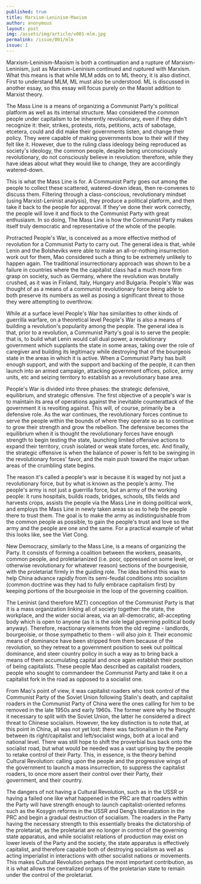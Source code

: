 ```yaml
---
published: true
title: Marxism-Leninism-Maoism
author: anonymous
layout: post
img: /assets/img/article/v001-mlm.jpg
permalink: /issue/001/mlm
issue: 1
---
```

Marxism-Leninism-Maoism is both a continuation and a rupture of Marxism-Leninism, just as Marxism-Leninism continued and ruptured with Marxism. What this means is that while MLM adds on to ML theory, it is also distinct. First to understand MLM, ML must also be understood. ML is discussed in another essay, so this essay will focus purely on the Maoist addition to Marxist theory.

The Mass Line is a means of organizing a Communist Party's political platform as well as its internal structure. Mao considered the common people under capitalism to be inherently revolutionary, even if they didn't recognize it: their, strikes, protests, riots, petitions, acts of sabotage, etcetera, could and did make their governments listen, and change their policy. They were capable of making governments bow to their will if they felt like it. However, due to the ruling class ideology being reproduced as society's ideology, the common people, despite being unconsciously revolutionary, do not consciously believe in revolution: therefore, while they have ideas about what they would like to change, they are accordingly watered-down.

This is what the Mass Line is for. A Communist Party goes out among the people to collect these scattered, watered-down ideas, then re-convenes to discuss them. Filtering through a class-conscious, revolutionary mindset (using Marxist-Leninist analysis), they produce a political platform, and then take it back to the people for approval. If they've done their work correctly, the people will love it and flock to the Communist Party with great enthusiasm. In so doing, The Mass Line is how the Communist Party makes itself truly democratic and representative of the whole of the people.

Protracted People's War, is conceived as a more effective method of revolution for a Communist Party to carry out. The general idea is that, while Lenin and the Bolsheviks were able to make an all-or-nothing insurrection work out for them, Mao considered such a thing to be extremely unlikely to happen again. The traditional insurrectionary approach was shown to be a failure in countries where the the capitalist class had a much more firm grasp on society, such as Germany, where the revolution was brutally crushed, as it was in Finland, Italy, Hungary and Bulgaria. People's War was thought of as a means of a communist revolutionary force being able to both preserve its numbers as well as posing a significant threat to those they were attempting to overthrow.

While at a surface level People's War has similarities to other kinds of guerrilla warfare, on a theoretical level People's War is also a means of building a revolution's popularity among the people. The general idea is that, prior to a revolution, a Communist Party's goal is to serve the people: that is, to build what Lenin would call dual power, a revolutionary government which supplants the state in some areas, taking over the role of caregiver and building its legitimacy while destroying that of the bourgeois state in the areas in which it is active. When a Communist Party has built enough support, and with the support and backing of the people, it can then launch into an armed campaign, attacking government offices, police, army units, etc and seizing territory to establish as a revolutionary base area.

People's War is divided into three phases: the strategic defensive, equilibrium, and strategic offensive. The first objective of a people's war is to maintain its area of operations against the inevitable counterattack of the government it is revolting against. This will, of course, primarily be a defensive role. As the war continues, the revolutionary forces continue to serve the people within the bounds of where they operate so as to continue to grow their strength and grow the rebellion. The defensive becomes the equilibrium when it is thought the revolutionary forces have enough strength to begin testing the state, launching limited offensive actions to expand their territory, crush isolated or weak state forces, etc. And finally, the strategic offensive is when the balance of power is felt to be swinging in the revolutionary forces' favor, and the main push toward the major urban areas of the crumbling state begins.

The reason it's called a people's war is because it is waged by not just a revolutionary force, but by what is known as the people's army. The people's army is not just a guerrilla force, but an army of the working people: it runs hospitals, builds roads, bridges, schools, tills fields and harvests crops, assists the people via the Mass Line in doing political work, and employs the Mass Line in newly taken areas so as to help the people there to trust them. The goal is to make the army as indistinguishable from the common people as possible, to gain the people's trust and love so the army and the people are one and the same. For a practical example of what this looks like, see the Viet Cong.

New Democracy, similarly to the Mass Line, is a means of organizing the Party. It consists of forming a coalition between the workers, peasants, common people, and proletarianized (i.e. poor, oppressed on some level, or otherwise revolutionary for whatever reason) sections of the bourgeoisie, with the proletariat firmly in the guiding role. The idea behind this was to help China advance rapidly from its semi-feudal conditions into socialism (common doctrine was they had to fully embrace capitalism first) by keeping portions of the bourgeoisie in the loop of the governing coalition.

The Leninist (and therefore MZT) conception of the Communist Party is that it is a mass organization linking all of society together: the state, the workplace, and the wider social areas, via an all-democratic, all-accepting body which is open to anyone (as it is the sole legal governing political body anyway). Therefore, reactionary elements from the old regime - landlords, bourgeoisie, or those sympathetic to them - will also join it. Their economic means of dominance have been stripped from them because of the revolution, so they retreat to a government position to seek out political dominance, and steer country policy in such a way as to bring back a means of them accumulating capital and once again establish their position of being capitalists. These people Mao described as capitalist roaders, people who sought to commandeer the Communist Party and take it on a capitalist fork in the road as opposed to a socialist one.

From Mao's point of view, it was capitalist roaders who took control of the Communist Party of the Soviet Union following Stalin's death, and capitalist roaders in the Communist Party of China were the ones calling for him to be removed in the late 1950s and early 1960s. The former were why he thought it necessary to split with the Soviet Union, the latter he considered a direct threat to Chinese socialism. However, the key distinction is to note that, at this point in China, all was not yet lost: there was factionalism in the Party between its right/capitalist and left/socialist wings, both at a local and national level. There was still hope to shift the proverbial bus back onto the socialist road, but what would be needed was a vast uprising by the people to retake control of their Party. This, in essence, is the theory behind Cultural Revolution: calling upon the people and the progressive wings of the government to launch a mass insurrection, to suppress the capitalist roaders, to once more assert their control over their Party, their government, and their country.

The dangers of not having a Cultural Revolution, such as in the USSR or having a failed one like what happened in the PRC are that roaders within the Party will have strength enough to launch capitalist-oriented reforms such as the Kosygin reforms in the USSR and Deng’s liberalization in the PRC and begin a gradual destruction of socialism. The roaders in the Party having the necessary strength to this essentially breaks the dictatorship of the proletariat, as the proletariat are no longer in control of the governing state apparatus, and while socialist relations of production may exist on lower levels of the Party and the society, the state apparatus is effectively capitalist, and therefore capable both of destroying socialism as well as acting imperialist in interactions with other socialist nations or movements. This makes Cultural Revolution perhaps the most important contribution, as it is what allows the centralized organs of the proletarian state to remain under the control of the proletariat.
